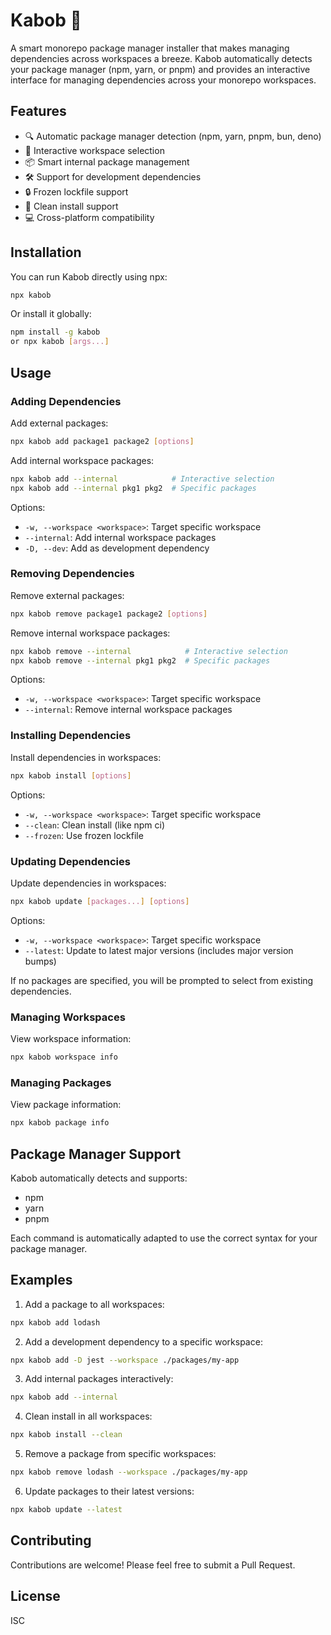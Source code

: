 # Kabob 🍖

A smart monorepo package manager installer that makes managing dependencies across workspaces a breeze. Kabob automatically detects your package manager (npm, yarn, or pnpm) and provides an interactive interface for managing dependencies across your monorepo workspaces.

## Features

- 🔍 Automatic package manager detection (npm, yarn, pnpm, bun, deno)
- 🎯 Interactive workspace selection
- 📦 Smart internal package management
- 🛠️ Support for development dependencies
- 🔒 Frozen lockfile support
- 🧹 Clean install support
- 💻 Cross-platform compatibility

## Installation

You can run Kabob directly using npx:

```bash
npx kabob
```

Or install it globally:

```bash
npm install -g kabob
or npx kabob [args...]
```

## Usage

### Adding Dependencies

Add external packages:
```bash
npx kabob add package1 package2 [options]
```

Add internal workspace packages:
```bash
npx kabob add --internal            # Interactive selection
npx kabob add --internal pkg1 pkg2  # Specific packages
```

Options:
- `-w, --workspace <workspace>`: Target specific workspace
- `--internal`: Add internal workspace packages
- `-D, --dev`: Add as development dependency

### Removing Dependencies

Remove external packages:
```bash
npx kabob remove package1 package2 [options]
```

Remove internal workspace packages:
```bash
npx kabob remove --internal            # Interactive selection
npx kabob remove --internal pkg1 pkg2  # Specific packages
```

Options:
- `-w, --workspace <workspace>`: Target specific workspace
- `--internal`: Remove internal workspace packages

### Installing Dependencies

Install dependencies in workspaces:
```bash
npx kabob install [options]
```

Options:
- `-w, --workspace <workspace>`: Target specific workspace
- `--clean`: Clean install (like npm ci)
- `--frozen`: Use frozen lockfile

### Updating Dependencies

Update dependencies in workspaces:
```bash
npx kabob update [packages...] [options]
```

Options:
- `-w, --workspace <workspace>`: Target specific workspace
- `--latest`: Update to latest major versions (includes major version bumps)

If no packages are specified, you will be prompted to select from existing dependencies.

### Managing Workspaces

View workspace information:
```bash
npx kabob workspace info
```

### Managing Packages

View package information:
```bash
npx kabob package info
```

## Package Manager Support

Kabob automatically detects and supports:
- npm
- yarn
- pnpm

Each command is automatically adapted to use the correct syntax for your package manager.

## Examples

1. Add a package to all workspaces:
```bash
npx kabob add lodash
```

2. Add a development dependency to a specific workspace:
```bash
npx kabob add -D jest --workspace ./packages/my-app
```

3. Add internal packages interactively:
```bash
npx kabob add --internal
```

4. Clean install in all workspaces:
```bash
npx kabob install --clean
```

5. Remove a package from specific workspaces:
```bash
npx kabob remove lodash --workspace ./packages/my-app
```

6. Update packages to their latest versions:
```bash
npx kabob update --latest
```

## Contributing

Contributions are welcome! Please feel free to submit a Pull Request.

## License

ISC